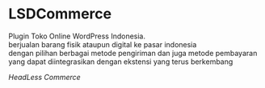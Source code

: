 # LSDCommerce

Plugin Toko Online WordPress Indonesia.\
berjualan barang fisik ataupun digital ke pasar indonesia\
dengan pilihan berbagai metode pengiriman dan juga metode pembayaran\
yang dapat diintegrasikan dengan ekstensi yang terus berkembang

*HeadLess Commerce*